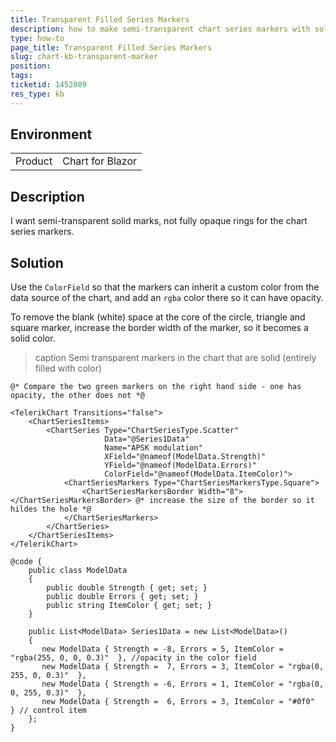 ```yaml
---
title: Transparent Filled Series Markers
description: how to make semi-transparent chart series markers with solid fill.
type: how-to
page_title: Transparent Filled Series Markers
slug: chart-kb-transparent-marker
position: 
tags: 
ticketid: 1452809
res_type: kb
---
```


## Environment

<table>
    <tbody>
        <tr>
            <td>Product</td>
            <td>Chart for Blazor</td>
        </tr>
    </tbody>
</table>


## Description

I want semi-transparent solid marks, not fully opaque rings for the chart series markers.


## Solution

Use the `ColorField` so that the markers can inherit a custom color from the data source of the chart, and add an `rgba` color there so it can have opacity.

To remove the blank (white) space at the core of the circle, triangle and square marker, increase the border width of the marker, so it becomes a solid color.

>caption Semi transparent markers in the chart that are solid (entirely filled with color)

````RAZOR
@* Compare the two green markers on the right hand side - one has opacity, the other does not *@

<TelerikChart Transitions="false">
    <ChartSeriesItems>
        <ChartSeries Type="ChartSeriesType.Scatter"
                     Data="@Series1Data"
                     Name="APSK modulation"
                     XField="@nameof(ModelData.Strength)"
                     YField="@nameof(ModelData.Errors)"
                     ColorField="@nameof(ModelData.ItemColor)">
            <ChartSeriesMarkers Type="ChartSeriesMarkersType.Square">
                <ChartSeriesMarkersBorder Width="8"></ChartSeriesMarkersBorder> @* increase the size of the border so it hildes the hole *@
            </ChartSeriesMarkers>
        </ChartSeries>
    </ChartSeriesItems>
</TelerikChart>

@code {
    public class ModelData
    {
        public double Strength { get; set; }
        public double Errors { get; set; }
        public string ItemColor { get; set; }
    }

    public List<ModelData> Series1Data = new List<ModelData>()
    {
       new ModelData { Strength = -8, Errors = 5, ItemColor = "rgba(255, 0, 0, 0.3)"  }, //opacity in the color field
       new ModelData { Strength =  7, Errors = 3, ItemColor = "rgba(0, 255, 0, 0.3)"  },
       new ModelData { Strength = -6, Errors = 1, ItemColor = "rgba(0, 0, 255, 0.3)"  },
       new ModelData { Strength =  6, Errors = 3, ItemColor = "#0f0"  } // control item
    };
}
````
